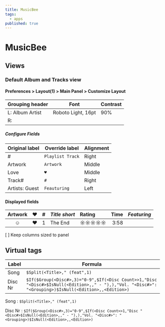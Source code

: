 ```yaml
---
title: MusicBee
tags:
  - apps
published: true
---
```


# MusicBee

## Views

### Default Album and Tracks view


#### Preferences > Layout(1) > Main Panel > Customize Layout

Grouping header | Font | Contrast
----------------|------|----------
L: Album Artist | Roboto Light, 16pt | 90%
R:              |      | 






##### Configure Fields

Original label | Override label   | Alignment
---------------|------------------|----------
#              | `Playlist Track` | Right
Artwork        | `Artwork`        | Middle
Love           | `♥`              | Middle
Track#         | ` # `            | Right
Artists: Guest | `Feauturing`     | Left

#### Displayed fields 

 Artwork | ♥ | # | _Title short_ | Rating | Time |  _Featuring_
|:------:|:-:|--:|:--------------|:-------|-----:|:-----------|
    ☺    | ♥ | 1 | The End       | ☼☼☼☼☼  | 3:58 | 


[ ] Keep columns sized to panel 


## Virtual tags

Label | Formula 
------|------------------------------------
Song  | `$Split(<Title>," (feat",1)` 
Disc Nr | ```$If($Group(<Disc#>,3)="0-9",$If(<Disc Count>>1,"Disc "<Disc#>$IsNull(<Edition>,," - "),),"Vol. "<Disc#>": "<Grouping>)$IsNull(<Edition>,,<Edition>)``` 


Song
:  `$Split(<Title>," (feat",1)` 

Disc Nr
: `$If($Group(<Disc#>,3)="0-9",$If(<Disc Count>>1,"Disc "<Disc#>$IsNull(<Edition>,," - "),),"Vol. "<Disc#>": "<Grouping>)$IsNull(<Edition>,,<Edition>)`


